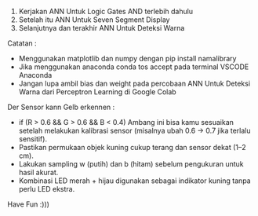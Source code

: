 1. Kerjakan ANN Untuk Logic Gates AND terlebih dahulu
2. Setelah itu ANN Untuk Seven Segment Display
3. Selanjutnya dan terakhir ANN Untuk Deteksi Warna

Catatan :
- Menggunakan matplotlib dan numpy dengan pip install namalibrary
- Jika menggunakan anaconda conda tos accept pada terminal VSCODE Anaconda
- Jangan lupa ambil bias dan weight pada percobaan ANN Untuk Deteksi Warna dari Perceptron Learning di Google Colab

Der Sensor kann Gelb erkennen :
- if (R > 0.6 && G > 0.6 && B < 0.4)
Ambang ini bisa kamu sesuaikan setelah melakukan kalibrasi sensor (misalnya ubah 0.6 → 0.7 jika terlalu sensitif).
- Pastikan permukaan objek kuning cukup terang dan sensor dekat (1–2 cm).
- Lakukan sampling w (putih) dan b (hitam) sebelum pengukuran untuk hasil akurat.
- Kombinasi LED merah + hijau digunakan sebagai indikator kuning tanpa perlu LED ekstra.

Have Fun :)))
